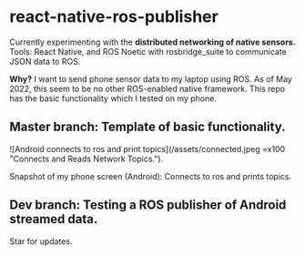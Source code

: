 # react-native-ros-publisher 
Currently experimenting with the **distributed networking of native sensors.**
Tools: React Native, and ROS Noetic with rosbridge_suite to communicate JSON data to ROS.

**Why?** I want to send phone sensor data to my laptop using ROS.
As of May 2022, this seem to be no other ROS-enabled native framework.
This repo has the basic functionality which I tested on my phone.

## Master branch: Template of basic functionality.
![Android connects to ros and print topics](/assets/connected.jpeg =x100 "Connects and Reads Network Topics.").

Snapshot of my phone screen (Android): Connects to ros and prints topics. 


## Dev branch: Testing a ROS publisher of Android streamed data.
Star for updates.